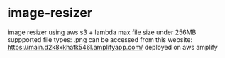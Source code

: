 # image-resizer
image resizer using aws s3 + lambda
max file size under 256MB
suppported file types: .png
can be accessed from this website: https://main.d2k8xkhatk546l.amplifyapp.com/
    deployed on aws amplify